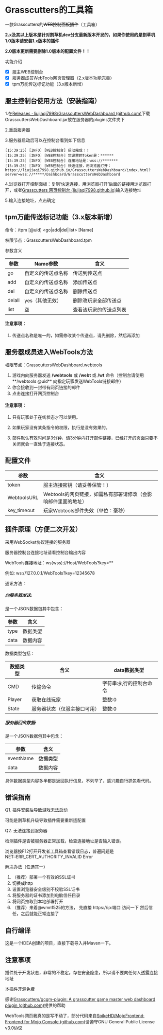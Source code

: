 # Grasscutters的工具箱

一款Grasscutters的~~WEB控制面板插件~~（工具箱）

**2.x及其以上版本是针对割草机dev分支最新版本开发的，如果你使用的是割草机1.0版本请安装1.x版本的插件**

**2.0版本更新需要删除1.0版本的配置文件！！**

功能介绍

- [x] 服主WEB控制台
- [x] 服务器成员WebTools网页管理器（2.x版本功能完善）
- [x] tpm万能传送标记功能（3.x版本新增）

## 服主控制台使用方法（安装指南）

1.在[Releases · liujiaqi7998/GrasscuttersWebDashboard (github.com)](https://github.com/liujiaqi7998/GrasscuttersWebDashboard/releases)下载GrasscuttersWebDashboard.jar放在服务器的plugins文件夹下

2.重启服务器

3.服务器启动后可以在控制台看到如下信息

```
[15:39:25] [INFO] [WEB控制台] 启动完成！！
[15:39:25] [INFO] [WEB控制台] 您设置的Token是：******
[15:39:25] [INFO] [WEB控制台] 连接地址是：wss://*******
[15:39:25] [INFO] [WEB控制台] 快速连接，用浏览器打开：https://liujiaqi7998.github.io/GrasscuttersWebDashboard/index.html?server=wss://*****/Dashboard/GrasscuttersWebDashboard
```

4.浏览器打开控制面板：复制‘快速连接，用浏览器打开’后面的链接用浏览器打开，或者[Grasscutters 网页控制台 (liujiaqi7998.github.io)](https://liujiaqi7998.github.io/GrasscuttersWebDashboard/)输入连接地址

5.输入连接地址，点击确定

## tpm万能传送标记功能（3.x版本新增）

命令：/tpm [@uid] <go|add|del|list> [Name]

权限节点：GrasscuttersWebDashboard.tpm

参数含义

| 参数   | Name参数           | 含义                   |
| ------ | ------------------ | ---------------------- |
| go     | 自定义的传送点名称 | 传送到传送点           |
| add    | 自定义的传送点名称 | 添加传送点             |
| del    | 自定义的传送点名称 | 删除传送点             |
| delall | yes（其他无效）    | 删除改玩家全部传送点   |
| list   | 空                 | 查看该玩家的传送点列表 |

#### 注意事项：

1. 传送点名称是唯一的，如需修改某个传送点，请先删除，然后再添加

## 服务器成员进入WebTools方法

权限节点：GrasscuttersWebDashboard.webtools

1. 游戏内向服务器发送 **/webtools** 或 **/webt** 或 **/wt** 命令（控制台请使用**/webtools @uid** 向指定玩家发送WebTools链接邮件）
2. 你会接收到一封带有网页链接的邮件
3. 点击连接打开网页控制台

#### 注意事项：

1. 只有玩家处于在线状态才可以使用。

2. 如果玩家没有某条指令的权限，执行是没有效果的。

3. 邮件默认有效时间是3分钟，请3分钟内打开邮件链接，已经打开的页面只要不关闭就会一直处于连接状态。

## 配置文件

| 参数        | 含义                                                         |
| ----------- | ------------------------------------------------------------ |
| token       | 服主连接密钥（请妥善保管！）                                 |
| WebtoolsURL | Webtools的网页链接，如需私有部署请修改（会影响邮件里面的地址） |
| key_timeout | 玩家Webtools邮件失效（单位：毫秒）                           |

## 插件原理（方便二次开发）

采用WebSocket协议连接的服务器

服务器控制台连接地址请看控制台输出内容

WebTools连接地址：ws(wss)://Host/WebTools?key=**

例如: ws://127.0.0.1/WebTools?key=12345678

通讯方法：

##### 向服务器发送:

是一个JSON数据包其中包含：

| 参数 | 含义     |
| ---- | -------- |
| type | 数据类型 |
| data | 数据内容 |

数据类型包括：

| 数据类型 | 含义                         | data数据类型            |
| -------- | ---------------------------- | ----------------------- |
| CMD      | 传输命令                     | 字符串:执行的控制台命令 |
| Player   | 获取在线玩家                 | 整数:0                  |
| State    | 服务器状态（仅服主接口可用） | 整数:0                  |

##### 服务器回传数据:

是一个JSON数据包其中包含：

| 参数      | 含义     |
| --------- | -------- |
| eventName | 数据类型 |
| data      | 数据内容 |

具体数据类型内容多半都是返回执行信息，不列举了，感兴趣自行抓包看代码。

## 错误指南

Q1. 插件安装后导致游戏无法启动

   可能是割草机升级导致插件需要重新适配置

Q2. 无法连接到服务器

   检测插件是否被服务器正常加载，检查连接地址是否输入错误。

   浏览器按F12打开开发者工具箱查看错误日志，普遍问题是NET::ERR_CERT_AUTHORITY_INVALID Error

   解决办法（任选其一）
   1. （推荐）部署一个有效的SSL证书
   2. 切换成http
   3. 设置浏览器安全级别不校验SSL证书
   4. 将服务器的证书添加到电脑信任目录
   5. 将网页拉取到本地部署打开
   6. （推荐）来着@wmn1525的方法， 先直接  https://ip:端口  访问一下 然后信任，之后就能正常连接了

## 自行编译

这是一个IDEA创建的项目，直接下载导入并Maven一下。

## 注意事项

插件处于开发状态，非常的不稳定，存在安全隐患，所以请不要向任何人透露连接地址

本插件开源免费

感谢[Grasscutters/gcgm-plugin: A grasscutter game master web dashboard plugin (github.com)](https://github.com/Grasscutters/gcgm-plugin)提供的帮助

WebTools网页我真的是写不动了，部分代码来自[SpikeHD/MojoFrontend: Frontend for Mojo Console (github.com)](https://github.com/SpikeHD/MojoFrontend)请遵守GNU General Public License v3.0协议